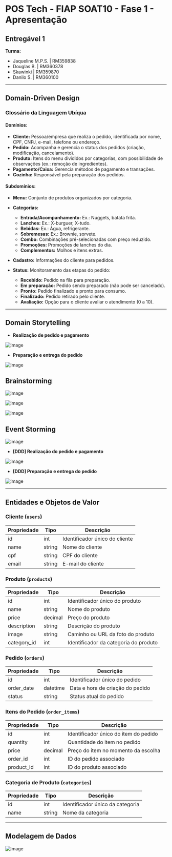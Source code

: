 # POS Tech - FIAP SOAT10 - Fase 1 - Apresentação

## Entregável 1

**Turma:**
- Jaqueline M.P.S. | RM359838  
- Douglas B. | RM360378  
- Skawinki | RM359870  
- Danilo S. | RM360100  

---

## Domain-Driven Design

### Glossário da Linguagem Ubíqua

#### Domínios:
- **Cliente:** Pessoa/empresa que realiza o pedido, identificada por nome, CPF, CNPJ, e-mail, telefone ou endereço.
- **Pedido:** Acompanha e gerencia o status dos pedidos (criação, modificação, cancelamento).
- **Produto:** Itens do menu divididos por categorias, com possibilidade de observações (ex.: remoção de ingredientes).
- **Pagamento/Caixa:** Gerencia métodos de pagamento e transações.
- **Cozinha:** Responsável pela preparação dos pedidos.

#### Subdomínios:
- **Menu:** Conjunto de produtos organizados por categoria.
- **Categorias:** 
  - **Entrada/Acompanhamento:** Ex.: Nuggets, batata frita.
  - **Lanches:** Ex.: X-burguer, X-tudo.
  - **Bebidas:** Ex.: Água, refrigerante.
  - **Sobremesas:** Ex.: Brownie, sorvete.
  - **Combo:** Combinações pré-selecionadas com preço reduzido.
  - **Promoções:** Promoções de lanches do dia.
  - **Complementos:** Molhos e itens extras.

- **Cadastro:** Informações do cliente para pedidos.
- **Status:** Monitoramento das etapas do pedido:
  - **Recebido:** Pedido na fila para preparação.
  - **Em preparação:** Pedido sendo preparado (não pode ser cancelado).
  - **Pronto:** Pedido finalizado e pronto para consumo.
  - **Finalizado:** Pedido retirado pelo cliente.
  - **Avaliação:** Opção para o cliente avaliar o atendimento (0 a 10).

---

## Domain Storytelling

- **Realização de pedido e pagamento**

![image](https://github.com/user-attachments/assets/cf2612ae-fc79-4afe-ac2c-1f287b486547)

- **Preparação e entrega do pedido**

![image](https://github.com/user-attachments/assets/9c38311a-e87a-45ee-bfa2-6a502cff6eef)

## Brainstorming

![image](https://github.com/user-attachments/assets/e3a33918-106b-4882-92a9-a0251c4c65cc)

![image](https://github.com/user-attachments/assets/1f5dc6e6-b97a-42a9-9843-b52f415f506c)

![image](https://github.com/user-attachments/assets/882424c2-249c-4e9e-809e-bf3e9ce82b68)

## Event Storming

![image](https://github.com/user-attachments/assets/5e106da2-479e-49c3-b9d2-4606817f9bd9)

- **[DDD] Realização do pedido e pagamento**

![image](https://github.com/user-attachments/assets/1a4cbf9e-3dc7-41bb-9e24-da2e89788354)

- **[DDD] Preparação e entrega do pedido**

![image](https://github.com/user-attachments/assets/d830b07d-f9ef-4b8b-816f-153cb77955cf)

---

## Entidades e Objetos de Valor

### Cliente (`users`)
| Propriedade | Tipo  | Descrição                        |
|-------------|-------|----------------------------------|
| id          | int   | Identificador único do cliente  |
| name        | string| Nome do cliente                 |
| cpf         | string| CPF do cliente                  |
| email       | string| E-mail do cliente               |

### Produto (`products`)
| Propriedade     | Tipo     | Descrição                               |
|-----------------|----------|-----------------------------------------|
| id              | int      | Identificador único do produto         |
| name            | string   | Nome do produto                        |
| price           | decimal  | Preço do produto                       |
| description     | string   | Descrição do produto                   |
| image           | string   | Caminho ou URL da foto do produto      |
| category_id     | int      | Identificador da categoria do produto  |

### Pedido (`orders`)
| Propriedade  | Tipo     | Descrição                        |
|--------------|----------|----------------------------------|
| id           | int      | Identificador único do pedido   |
| order_date   | datetime | Data e hora de criação do pedido|
| status       | string   | Status atual do pedido          |

### Itens do Pedido (`order_items`)
| Propriedade  | Tipo     | Descrição                               |
|--------------|----------|-----------------------------------------|
| id           | int      | Identificador único do item do pedido  |
| quantity     | int      | Quantidade do item no pedido           |
| price        | decimal  | Preço do item no momento da escolha    |
| order_id     | int      | ID do pedido associado                 |
| product_id   | int      | ID do produto associado                |

### Categoria de Produto (`categories`)
| Propriedade | Tipo   | Descrição                       |
|-------------|--------|---------------------------------|
| id          | int    | Identificador único da categoria|
| name        | string | Nome da categoria              |

---

## Modelagem de Dados

![image](https://github.com/user-attachments/assets/f8eed172-df6f-4adb-8ef2-f10ff684f12b)
